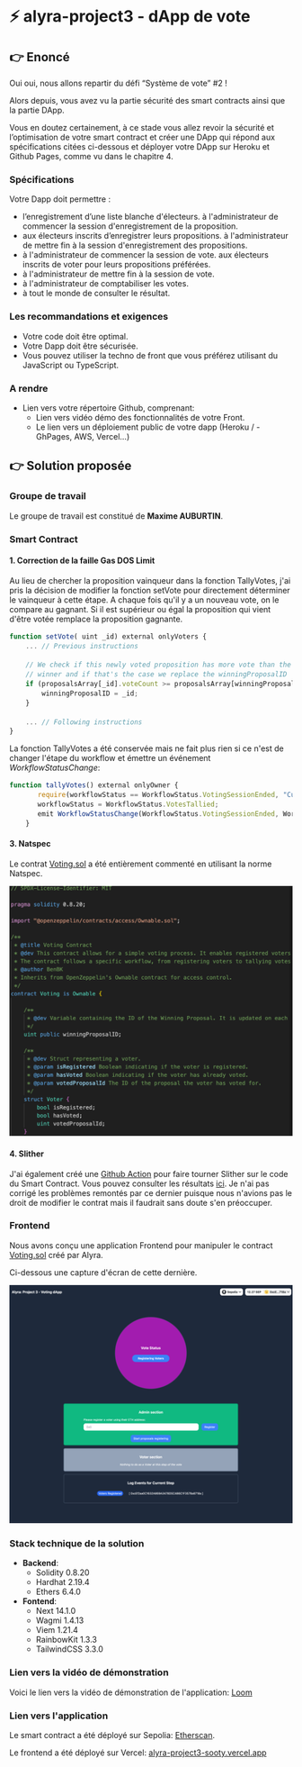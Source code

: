 # ⚡️ alyra-project3 - dApp de vote

## :point_right: Enoncé

Oui oui, nous allons repartir du défi “Système de vote” #2 !

Alors depuis, vous avez vu la partie sécurité des smart contracts ainsi que la partie DApp.

Vous en doutez certainement, à ce stade vous allez revoir la sécurité et l’optimisation de votre smart contract et créer une DApp qui répond aux spécifications citées ci-dessous et déployer votre DApp sur Heroku et Github Pages, comme vu dans le chapitre 4.

### Spécifications

Votre Dapp doit permettre :

- l’enregistrement d’une liste blanche d'électeurs.
    à l'administrateur de commencer la session d'enregistrement de la proposition.
- aux électeurs inscrits d’enregistrer leurs propositions.
    à l'administrateur de mettre fin à la session d'enregistrement des propositions.
- à l'administrateur de commencer la session de vote.
    aux électeurs inscrits de voter pour leurs propositions préférées.
- à l'administrateur de mettre fin à la session de vote.
- à l'administrateur de comptabiliser les votes.
- à tout le monde de consulter le résultat.

### Les recommandations et exigences

- Votre code doit être optimal.
- Votre Dapp doit être sécurisée.
- Vous pouvez utiliser la techno de front que vous préférez utilisant du JavaScript ou TypeScript.

### A rendre

- Lien vers votre répertoire Github, comprenant:
  - Lien vers vidéo démo des fonctionnalités de votre Front.
  - Le lien vers un déploiement public de votre dapp (Heroku / - GhPages, AWS, Vercel...)

## :point_right: Solution proposée

### Groupe de travail

Le groupe de travail est constitué de **Maxime AUBURTIN**.

### Smart Contract

#### 1. Correction de la faille Gas DOS Limit

Au lieu de chercher la proposition vainqueur dans la fonction TallyVotes, j'ai pris la décision de modifier la fonction setVote pour directement déterminer le vainqueur à cette étape. A chaque fois qu'il y a un nouveau vote, on le compare au gagnant. Si il est supérieur ou égal la proposition qui vient d'être votée remplace la proposition gagnante.

```js
function setVote( uint _id) external onlyVoters {
    ... // Previous instructions

    // We check if this newly voted proposition has more vote than the present
    // winner and if that's the case we replace the winningProposalID
    if (proposalsArray[_id].voteCount >= proposalsArray[winningProposalID].voteCount) {
        winningProposalID = _id;
    }

    ... // Following instructions
}
```

La fonction TallyVotes a été conservée mais ne fait plus rien si ce n'est de changer l'étape du workflow et émettre un événement _WorkflowStatusChange_:

```js
function tallyVotes() external onlyOwner {
       require(workflowStatus == WorkflowStatus.VotingSessionEnded, "Current status is not voting session ended");       
       workflowStatus = WorkflowStatus.VotesTallied;
       emit WorkflowStatusChange(WorkflowStatus.VotingSessionEnded, WorkflowStatus.VotesTallied);
    }
```

#### 3. Natspec

Le contrat [Voting.sol](./backend/contracts/Voting.sol) a été entièrement commenté en utilisant la norme Natspec.

![image](./resources/comments.png)

#### 4. Slither

J'ai également créé une [Github Action](./.github/workflows/slither.yml) pour faire tourner Slither sur le code du Smart Contract. Vous pouvez consulter les résultats [ici](https://github.com/manthis/alyra-project3/actions/workflows/slither.yml). Je n'ai pas corrigé les problèmes remontés par ce dernier puisque nous n'avions pas le droit de modifier le contrat mais il faudrait sans doute s'en préoccuper.

### Frontend

Nous avons conçu une application Frontend pour manipuler le contract [Voting.sol](./backend/contracts/Voting.sol) créé par Alyra.

Ci-dessous une capture d'écran de cette dernière.

![image](./resources/screenshot.png)

### Stack technique de la solution

- **Backend**:
  - Solidity 0.8.20
  - Hardhat 2.19.4
  - Ethers 6.4.0
- **Fontend**:
  - Next 14.1.0
  - Wagmi 1.4.13
  - Viem 1.21.4
  - RainbowKit 1.3.3
  - TailwindCSS 3.3.0

### Lien vers la vidéo de démonstration

Voici le lien vers la vidéo de démonstration de l'application: [Loom](https://www.loom.com/share/af5bf553e2814a11935c63d0515d8a33)

### Lien vers l'application

Le smart contract a été déployé sur Sepolia: [Etherscan](https://sepolia.etherscan.io/address/0x158E058d7351a1AF59A0E5b8cCcFdF78d6c5e266).

Le frontend a été déployé sur Vercel: [alyra-project3-sooty.vercel.app](https://alyra-project3-sooty.vercel.app)
